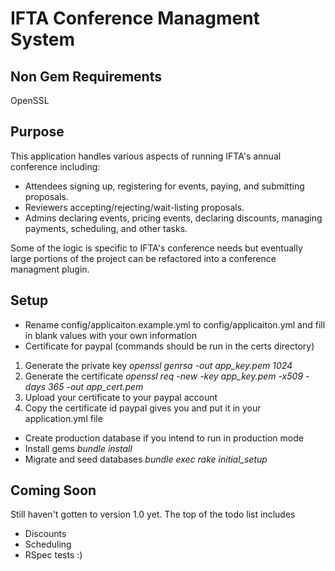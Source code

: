 IFTA Conference Managment System
================================

Non Gem Requirements
--------------------
OpenSSL

Purpose
-------
This application handles various aspects of running IFTA's annual conference including:

* Attendees signing up, registering for events, paying, and submitting proposals.
* Reviewers accepting/rejecting/wait-listing proposals.
* Admins declaring events, pricing events, declaring discounts, managing payments, scheduling, and other tasks. 

Some of the logic is specific to IFTA's conference needs but eventually large portions of the project can be refactored into a conference managment plugin.

Setup
-----
* Rename config/applicaiton.example.yml to config/applicaiton.yml and fill in blank values with your own information
* Certificate for paypal (commands should be run in the certs directory)

 1. Generate the private key *openssl genrsa -out app_key.pem 1024*
 2. Generate the certificate *openssl req -new -key app_key.pem -x509 -days 365 -out app_cert.pem*
 3. Upload your certificate to your paypal account
 4. Copy the certificate id paypal gives you and put it in your application.yml file
* Create production database if you intend to run in production mode
* Install gems *bundle install*
* Migrate and seed databases *bundle exec rake initial_setup*

Coming Soon
-------------------
Still haven't gotten to version 1.0 yet. The top of the todo list includes
  
* Discounts
* Scheduling
* RSpec tests :)

